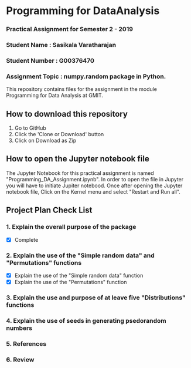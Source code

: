 # Programming for DataAnalysis
### Practical Assignment for Semester 2 - 2019
### Student Name : Sasikala Varatharajan
### Student Number : G00376470

### Assignment Topic : numpy.random package in Python.

This repository contains files for the assignment in the module 
Programming for Data Analysis at GMIT.

## How to download this repository
1. Go to GitHub
2. Click the 'Clone or Download' button
3. Click on Download as Zip

## How to open the Jupyter notebook file
The Jupyter Notebook for this practical assignment is named "Programming_DA_Assignment.ipynb". In order to open the file in Jupyter you will have to initiate Jupiter notebood. Once after opening the Jupyter notebook file, Click on the Kernel menu and select "Restart and Run all".

## Project Plan Check List

### 1. Explain the overall purpose of the package
- [x] Complete

### 2. Explain the use of the "Simple random data" and "Permutations" functions
- [x] Explain the use of the "Simple random data" function
- [x] Explain the use of the "Permutations" function

### 3. Explain the use and purpose of at leave five "Distributions" functions 


### 4. Explain the use of seeds in generating psedorandom numbers
### 5. References
### 6. Review
